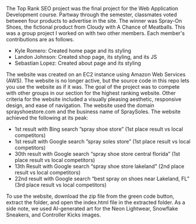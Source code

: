 The Top Rank SEO project was the final project for the Web Application Development course. 
Partway through the semester, classmates voted between four products to advertise in the site.
The winner was Spray-On Shoes, the fictional product from Cloudy with A Chance of Meatballs.
This was a group project I worked on with two other members. 
Each member's contributions are as follows.
* Kyle Romero: Created home page and its styling
* Landon Johnson: Created shop page, its styling, and its JS
* Sebastian Lopez: Created about page and its styling

The website was created on an EC2 instance using Amazon Web Services (AWS).
The website is no longer active, but the source code in this repo lets you use the website as if it was.
The goal of the project was to compete with other groups in our section for the highest ranking website.
Other criteria for the website included a visually pleasing aesthetic, responsive design, and ease of navigation.
The website used the domain sprayshoestore.com and the business name of SpraySoles.
The website achieved the following at its peak:
* 1st result with Bing search ”spray shoe store” (1st place result vs local competitors)
* 1st result with Google search ”spray soles store” (1st place result vs local competitors)
* 30th result with Google search “spray shoe store central florida” (1st place result vs local competitors)
* 13th Result with Google search “spray shoe store lakeland” (2nd place result vs local competitors)
* 22nd result with Google search “best spray on shoes near Lakeland, FL” (3rd place result vs local competitors)

To use the website, download the zip file from the green code button, extract the folder, and open the index.html file in the extracted folder. As a side note, we used AI-generated art for the Neon Lightwear, Snowflake Sneakers, and Controller Kicks images.
